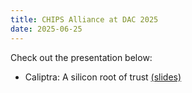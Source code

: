 ```yaml
---
title: CHIPS Alliance at DAC 2025
date: 2025-06-25
---
```


Check out the presentation below: 
- Caliptra: A silicon root of trust [(slides)](DAC_Caliptra_2025.pptx.pdf)


